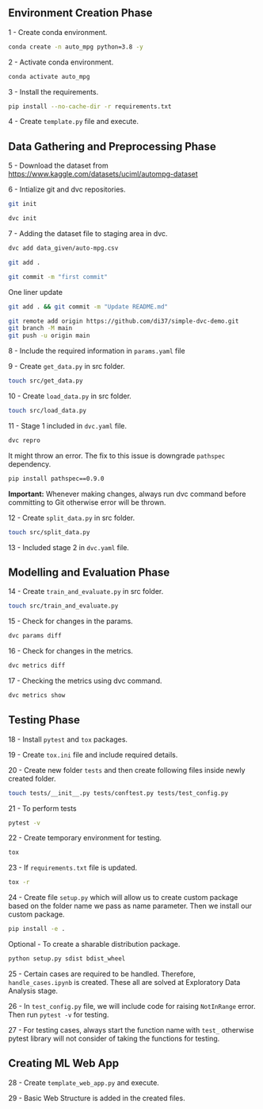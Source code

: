 ## Environment Creation Phase

1 - Create conda environment.

```bash
conda create -n auto_mpg python=3.8 -y
```

2 - Activate conda environment.

```bash
conda activate auto_mpg
```

3 - Install the requirements.

```bash
pip install --no-cache-dir -r requirements.txt
```

4 - Create `template.py` file and execute.

## Data Gathering and Preprocessing Phase

5 - Download the dataset from
https://www.kaggle.com/datasets/uciml/autompg-dataset

6 - Intialize git and dvc repositories.

```bash
git init
```

```bash
dvc init
```

7 - Adding the dataset file to staging area in dvc.

```bash
dvc add data_given/auto-mpg.csv
```

```bash
git add .
```

```bash
git commit -m "first commit"
```

One liner update

```bash
git add . && git commit -m "Update README.md"
```

```bash
git remote add origin https://github.com/di37/simple-dvc-demo.git
git branch -M main
git push -u origin main
```

8 - Include the required information in `params.yaml` file

9 - Create `get_data.py` in src folder.

```bash
touch src/get_data.py
```

10 - Create `load_data.py` in src folder.

```bash
touch src/load_data.py
```

11 - Stage 1 included in `dvc.yaml` file.

```bash
dvc repro
```

It might throw an error. The fix to this issue is downgrade `pathspec` dependency.

```bash
pip install pathspec==0.9.0
```

**Important:** Whenever making changes, always run dvc command before committing to Git otherwise error will be thrown.

12 - Create `split_data.py` in src folder.

```bash
touch src/split_data.py
```

13 - Included stage 2 in `dvc.yaml` file.

## Modelling and Evaluation Phase

14 - Create `train_and_evaluate.py` in src folder.

```bash
touch src/train_and_evaluate.py
```

15 - Check for changes in the params.

```bash
dvc params diff
```

16 - Check for changes in the metrics.

```bash
dvc metrics diff
```

17 - Checking the metrics using dvc command.

```bash
dvc metrics show
```

## Testing Phase

18 - Install `pytest` and `tox` packages.

19 - Create `tox.ini` file and include required details.

20 - Create new folder `tests` and then create following files inside newly created folder.

```bash
touch tests/__init__.py tests/conftest.py tests/test_config.py
```

21 - To perform tests

```bash
pytest -v
```

22 - Create temporary environment for testing.

```bash
tox
```

23 - If `requirements.txt` file is updated.

```bash
tox -r
```

24 - Create file `setup.py` which will allow us to create custom package based on the folder name we pass as name parameter. Then we install our custom package.

```bash
pip install -e .
```

Optional - To create a sharable distribution package.

```bash
python setup.py sdist bdist_wheel
```

25 - Certain cases are required to be handled. Therefore, `handle_cases.ipynb` is created. These all are solved at Exploratory Data Analysis stage.

26 - In `test_config.py` file, we will include code for raising `NotInRange` error. Then run `pytest -v` for testing.

27 - For testing cases, always start the function name with `test_` otherwise pytest library will not consider of taking the functions for testing.

## Creating ML Web App

28 - Create `template_web_app.py` and execute.

29 - Basic Web Structure is added in the created files. 

